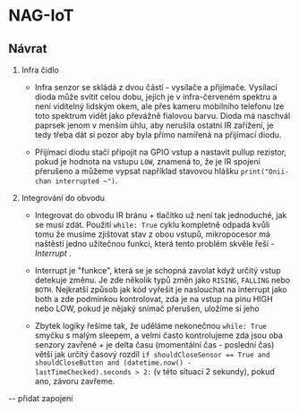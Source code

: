 # NAG-IoT
## Návrat

1. Infra čidlo
	- Infra senzor se skládá z dvou částí - vysílače a přijímače. Vysílací dioda může svítit celou dobu, jejích je v infra-červeném spektru a není viditelný lidským okem, ale přes kameru mobilního telefonu lze toto spektrum vidět jako převážně fialovou barvu. Dioda má naschvál paprsek jenom v menším úhlu, aby nerušila ostatní IR zařížení, je tedy třeba dát si pozor aby byla přímo namířená na přijímací diodu. 

	- Přijímací diodu stačí připojit na GPIO vstup a nastavit pullup rezistor, pokud je hodnota na vstupu `LOW`, znamená to, že je IR spojení přerušeno a můžeme vypsat například stavovou hlášku `print("Onii-chan interrupted ~")`.

2. Integrování do obvodu
	- Integrovat do obvodu IR bránu + tlačítko už není tak jednoduché, jak se musí zdát. Použití `while: True` cyklu kompletně odpadá kvůli tomu že musíme zjištovat stav z obou vstupů, mikropocesor má naštěstí jedno užitečnou funkci, která tento problém skvěle řeší - *Interrupt* . 
	
	- Interrupt je "funkce", která se je schopná zavolat když určitý vstup detekuje změnu. Je zde několik typů změn jako `RISING`, `FALLING` nebo `BOTH`. Nejkratší způsob jak kód vyřešit je naslouchat na interrupt jako both a zde podmínkou kontrolovat, zda je na vstup na pinu HIGH nebo LOW, pokud je nějaký snímač přerušen, uložíme si jeho 

	- Zbytek logiky řešíme tak, že uděláme nekonečnou `while: True` smyčku s malým sleepem, a velmi často kontrolujeme zda jsou oba senzory zavřené + je delta času (momentální čas - poslední čas) větší jak určitý časový rozdíl `if shouldCloseSensor == True and shouldCloseButton and (datetime.now() - lastTimeChecked).seconds > 2:` (v této situaci 2 sekundy), pokud ano, závoru zavřeme. 

-- přidat zapojení
